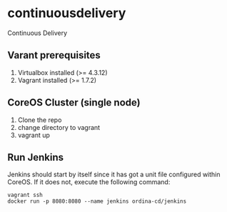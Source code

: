 # continuousdelivery
Continuous Delivery

## Varant prerequisites
1. Virtualbox installed (>= 4.3.12)
1. Vagrant installed (>= 1.7.2)

 
## CoreOS Cluster (single node)
1. Clone the repo
1. change directory to vagrant
1. vagrant up

## Run Jenkins
Jenkins should start by itself since it has got a unit file configured within CoreOS. If it does not, execute the following command:
```
vagrant ssh
docker run -p 8080:8080 --name jenkins ordina-cd/jenkins
```